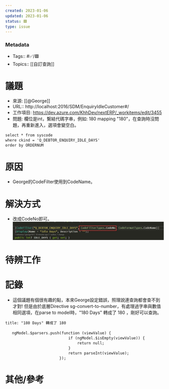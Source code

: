 ```yaml
---
created: 2023-01-06
updated: 2023-01-06
status: 🟩
type: issue
---
```


### Metadata
- Tags:: #✅/🟩 
- Topics:: [[自訂查詢]]

# 議題
- 來源: [[@George]]
- URL:: http://localhost:2016/SDM/EnquiryIdleCustomer#/
- 工作項目: https://dev.azure.com/KhhDev/nextERP/_workitems/edit/3455
- 問題: 欄位是int，繫結代碼字串，例如: 180 mapping "180"，在查詢時沒問題，再重新進入，選項會變空白。
```ad-info
select * from syscode
where ckind = 'Q_DEBTOR_ENQUIRY_IDLE_DAYS'
order by ORDERNUM
```

# 原因
- George的CodeFilter使用到CodeName。
# 解決方式
- 改成CodeNo即可。![upgit_20230106_1672975123.png](https://raw.githubusercontent.com/kimx/ObsidianAssets/master/2023/01/upgit_20230106_1672975123.png)

# 待辨工作

# 記錄
- 這個議題有個很有趣的點，本來George設定錯誤，照理說連查詢都會查不到才對! 但是由於底層Directive sg-convert-to-number，有處理過字串與數值相同選項，在parse to model時，"180 Days" 轉成了 180 ，剛好可以查詢。
```ad-info
title: "180 Days" 轉成了 180 

   ngModel.$parsers.push(function (viewValue) {
                            if (ngModel.$isEmpty(viewValue)) {
                                return null;
                            }
                            return parseInt(viewValue);
                        });
```
# 其他/參考